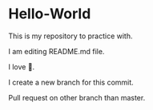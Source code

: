 # Hello-World
This is my repository to practice with.

I am editing README.md file.

I love :pizza:.

I create a new branch for this commit.

Pull request on other branch than master.
